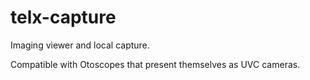 # telx-capture
Imaging viewer and local capture.

Compatible with Otoscopes that present themselves as UVC cameras.
